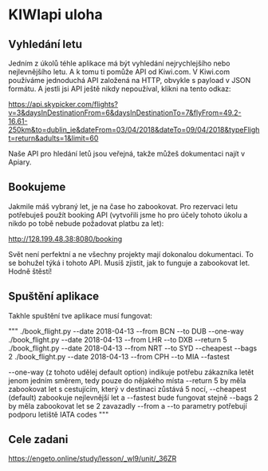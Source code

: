 KIWIapi uloha
=============


Vyhledání letu
--------------
Jedním z úkolů téhle aplikace má být vyhledání nejrychlejšího nebo nejlevnějšího letu. A k tomu ti pomůže API od Kiwi.com. V Kiwi.com používáme jednoduchá API založená na HTTP, obvykle s payload v JSON formátu. A jestli jsi API ještě nikdy nepoužíval, klikni na tento odkaz:

  https://api.skypicker.com/flights?v=3&daysInDestinationFrom=6&daysInDestinationTo=7&flyFrom=49.2-16.61-250km&to=dublin_ie&dateFrom=03/04/2018&dateTo=09/04/2018&typeFlight=return&adults=1&limit=60

Naše API pro hledání letů jsou veřejná, takže můžeš dokumentaci najít v Apiary.

Bookujeme
---------
Jakmile máš vybraný let, je na čase ho zabookovat. Pro rezervaci letu potřebuješ použít booking API (vytvořili jsme ho pro účely tohoto úkolu a nikdo po tobě nebude požadovat platbu za let):

  http://128.199.48.38:8080/booking

Svět není perfektní a ne všechny projekty mají dokonalou dokumentaci. To se bohužel týká i tohoto API. Musíš zjistit, jak to funguje a zabookovat let. Hodně štěstí!

Spuštění aplikace
-----------------
Takhle spuštění tve aplikace musí fungovat:

"""
  ./book_flight.py --date 2018-04-13 --from BCN --to DUB --one-way
  ./book_flight.py --date 2018-04-13 --from LHR --to DXB --return 5
  ./book_flight.py --date 2018-04-13 --from NRT --to SYD --cheapest --bags 2
  ./book_flight.py --date 2018-04-13 --from CPH --to MIA --fastest
  

  --one-way (z tohoto udělej default option) indikuje potřebu zákazníka letět jenom jedním směrem, tedy pouze do nějakého místa
  --return 5 by měla zabookovat let s cestujícím, který v destinaci zůstává 5 nocí,
  --cheapest (default) zabookuje nejlevnější let a --fastest bude fungovat stejně
  --bags 2 by měla zabookovat let se 2 zavazadly
  --from a --to parametry potřebují podporu letiště IATA codes
"""

Cele zadani
-----------
https://engeto.online/study/lesson/_wl9/unit/_36ZR
